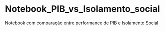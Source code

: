 # Notebook_PIB_vs_Isolamento_social
Notebook com comparação entre performance de PIB e Isolamento Social
